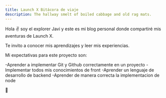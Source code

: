 ```yaml
---
title: Launch X Bitácora de viaje
description: The hallway smelt of boiled cabbage and old rag mats.
---
```


Hola ✌️  soy el explorer Javi y este es mi blog personal donde compartiré mis aventuras de Launch X.

Te invito a conocer mis aprendizajes y leer mis experiencias.

Mi expectativas para este proyecto son:

-Aprender a implementar Git y Github correctamente en un proyecto
-Implementar todos mis conocimientos de front
-Aprender un lenguaje de desarrollo de backend
-Aprender de manera correcta la implementacion de node

🚀
